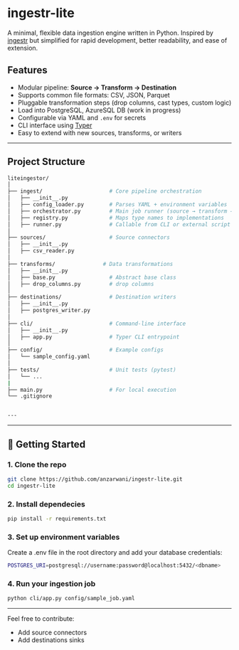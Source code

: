 # ingestr-lite

A minimal, flexible data ingestion engine written in Python. Inspired by [ingestr](https://github.com/bruin-data/ingestr) but simplified for rapid development, better readability, and ease of extension.

## Features

- Modular pipeline: **Source → Transform → Destination**
- Supports common file formats: CSV, JSON, Parquet
- Pluggable transformation steps (drop columns, cast types, custom logic)
- Load into PostgreSQL, AzureSQL DB (work in progress)
- Configurable via YAML and `.env` for secrets
- CLI interface using [Typer](https://typer.tiangolo.com/)
- Easy to extend with new sources, transforms, or writers

---

## Project Structure

```bash
liteingestor/
│
├── ingest/                     # Core pipeline orchestration
│   ├── __init__.py
│   ├── config_loader.py        # Parses YAML + environment variables
│   ├── orchestrator.py         # Main job runner (source → transform → sink)
│   ├── registry.py             # Maps type names to implementations
│   ├── runner.py               # Callable from CLI or external script
│
├── sources/                    # Source connectors
│   ├── __init__.py
│   ├── csv_reader.py
│
├── transforms/               # Data transformations
│   ├── __init__.py
│   ├── base.py                 # Abstract base class
│   ├── drop_columns.py         # drop columns
│
├── destinations/               # Destination writers
│   ├── __init__.py
│   ├── postgres_writer.py
│
├── cli/                        # Command-line interface
│   ├── __init__.py
│   ├── app.py                  # Typer CLI entrypoint
│
├── config/                     # Example configs
│   └── sample_config.yaml
│
├── tests/                      # Unit tests (pytest)
│   └── ...
|
├── main.py                     # For local execution
└── .gitignore


---
```


---

## 🚀 Getting Started

### 1. Clone the repo

```bash
git clone https://github.com/anzarwani/ingestr-lite.git
cd ingestr-lite

```

### 2. Install dependecies

```bash
pip install -r requirements.txt
```

### 3. Set up environment variables

Create a .env file in the root directory and add your database credentials:

```bash
POSTGRES_URI=postgresql://username:password@localhost:5432/<dbname>
```

### 4. Run your ingestion job

```bash
python cli/app.py config/sample_job.yaml
```

---

Feel free to contribute:

- Add source connectors
- Add destinations sinks




